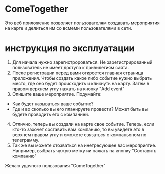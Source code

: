 # ComeTogether

Это веб приложение позволяет пользователям создавать мероприятия на карте и делиться им со всмеми пользователями в сети. 

# инструкция по эксплуатации
1. Для начала нужно зарегистророваться. Не зарегистрированный пользователь не имеет доступа к привилегиям сайта.
2. После регистрации перед вами откроется главная страница приложения. Чтобы создать какое либо событие нужно выбрать место, где оно будет происходить и кликнуть на карту. Затем в правом верхнем углу нажать на кнопку "Add event"
3. Опишите ваше мероприятие. Подумайте: 
- Как будет называться ваше событие?
- Где и во сколько вы его планируете провести? Может быть вы будете проводить его с компанией.
4. Отлично, теперь вы создали на карте свое событие. Теперь, если кто-то захочет составить вам компанию, то вы увидете это в верхнем правом углу и сможете связаться с компаньоном по телеграмму.
5. Так же вы можете отозваться на инетресующее вас мероприятие. Например, выбрать чужую метку ии нажать на кнопку "Составить компанию"

Желаю удачного пользования "ComeTogether"
